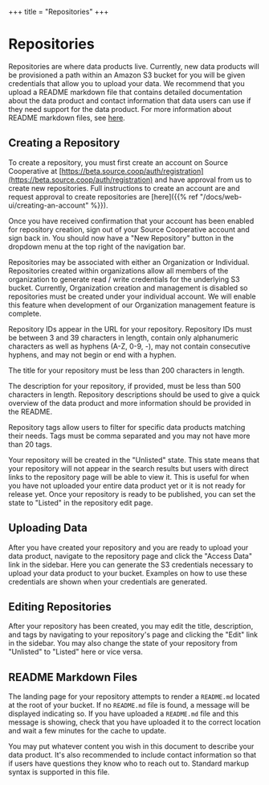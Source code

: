 +++
title = "Repositories"
+++

# Repositories

Repositories are where data products live. Currently, new data products will be provisioned a path within an Amazon S3 bucket for you will be given credentials that allow you to upload your data. We recommend that you upload a README markdown file that contains detailed documentation about the data product and contact information that data users can use if they need support for the data product. For more information about README markdown files, see [here](#readme-markdown-files).

## Creating a Repository

To create a repository, you must first create an account on Source Cooperative at [https://beta.source.coop/auth/registration](https://beta.source.coop/auth/registration) and have approval from us to create new repositories. Full instructions to create an account are and request approval to create repositories are [here]({{% ref "/docs/web-ui/creating-an-account" %}}).

Once you have received confirmation that your account has been enabled for repository creation, sign out of your Source Cooperative account and sign back in. You should now have a "New Repository" button in the dropdown menu at the top right of the navigation bar.

Repositories may be associated with either an Organization or Individual. Repositories created within organizations allow all members of the organization to generate read / write credentials for the underlying S3 bucket. Currently, Organization creation and management is disabled so repositories must be created under your individual account. We will enable this feature when development of our Organization management feature is complete.

Repository IDs appear in the URL for your repository. Repository IDs must be between 3 and 39 characters in length, contain only alphanumeric characters as well as hyphens (A-Z, 0-9, -), may not contain consecutive hyphens, and may not begin or end with a hyphen.

The title for your repository must be less than 200 characters in length.

The description for your repository, if provided, must be less than 500 characters in length. Repository descriptions should be used to give a quick overview of the data product and more information should be provided in the README.

Repository tags allow users to filter for specific data products matching their needs. Tags must be comma separated and you may not have more than 20 tags.

Your repository will be created in the "Unlisted" state. This state means that your repository will not appear in the search results but users with direct links to the repository page will be able to view it. This is useful for when you have not uploaded your entire data product yet or it is not ready for release yet. Once your repository is ready to be published, you can set the state to "Listed" in the repository edit page.

## Uploading Data

After you have created your repository and you are ready to upload your data product, navigate to the repository page and click the "Access Data" link in the sidebar. Here you can generate the S3 credentials necessary to upload your data product to your bucket. Examples on how to use these credentials are shown when your credentials are generated.

## Editing Repositories

After your repository has been created, you may edit the title, description, and tags by navigating to your repository's page and clicking the "Edit" link in the sidebar. You may also change the state of your repository from "Unlisted" to "Listed" here or vice versa.

## README Markdown Files

The landing page for your repository attempts to render a `README.md` located at the root of your bucket. If no `README.md` file is found, a message will be displayed indicating so. If you have uploaded a `README.md` file and this message is showing, check that you have uploaded it to the correct location and wait a few minutes for the cache to update.

You may put whatever content you wish in this document to describe your data product. It's also recommended to include contact information so that if users have questions they know who to reach out to. Standard markup syntax is supported in this file.
